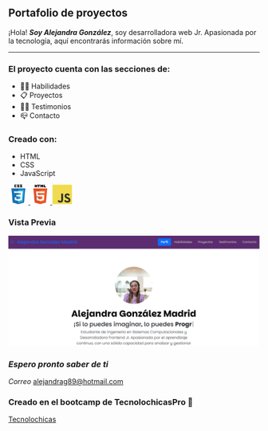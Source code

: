 ## Portafolio de proyectos

¡Hola! ***Soy Alejandra González***, soy desarrolladora web Jr. Apasionada por la tecnología, aquí encontrarás información sobre mí.

______
### El proyecto cuenta con las secciones de:

- 💪🏽 Habilidades 
- 📋 Proyectos
- 👩🏽 Testimonios
- 📪 Contacto

### Creado con:
- HTML
- CSS
- JavaScript

<a href="https://www.w3schools.com/css/" target="_blank"> <img src="https://raw.githubusercontent.com/devicons/devicon/master/icons/css3/css3-original-wordmark.svg" alt="css3" width="40" height="40"/> </a>
<a href="https://www.w3.org/html/" target="_blank"> <img src="https://raw.githubusercontent.com/devicons/devicon/master/icons/html5/html5-original-wordmark.svg" alt="html5" width="40" height="40"/> </a>
<a href="https://developer.mozilla.org/en-US/docs/Web/JavaScript" target="_blank"> <img src="https://raw.githubusercontent.com/devicons/devicon/master/icons/javascript/javascript-original.svg" alt="javascript" width="40" height="40"/> </a>

### Vista Previa    
![Proyecto](assets/CapturaPortafolio.png)

### *Espero pronto saber de ti*
*Correo*
[alejandrag89@hotmail.com](mailto:alejandrag89@hotmail.com)

### Creado en el bootcamp de TecnolochicasPro 💜
[Tecnolochicas](https://tecnolochicas.mx/)